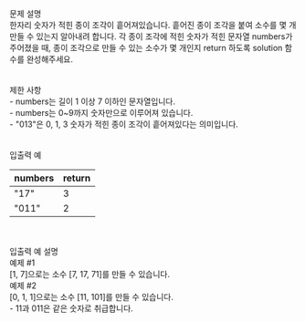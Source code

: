 <div class='title'>문제 설명</div>
<div class='textBox'>한자리 숫자가 적힌 종이 조각이 흩어져있습니다. 흩어진 종이 조각을 붙여 소수를 몇 개 만들 수 있는지 알아내려 합니다.
각 종이 조각에 적힌 숫자가 적힌 문자열 numbers가 주어졌을 때, 종이 조각으로 만들 수 있는 소수가 몇 개인지 return 하도록 solution 함수를 완성해주세요.
</div>
</br>
<div class='line'></div>
</br>
<div class='title'>제한 사항</div>
<div class='restriction'>- numbers는 길이 1 이상 7 이하인 문자열입니다.</div>
<div class='restriction'>- numbers는 0~9까지 숫자만으로 이루어져 있습니다.</div>
<div class='restriction'>- "013"은 0, 1, 3 숫자가 적힌 종이 조각이 흩어져있다는 의미입니다.</div>
</br>
<div class='line'></div>
</br>
<div class='title'>입출력 예</div>
<table>
<thead>
<tr>
<th>numbers</th>
<th>return</th>
</tr>
</thead>
<tbody>
<tr>
<td>"17"</td>
<td>3</td>
</tr>
<tr>
<td>"011"</td>
<td>2</td>
</tr>
</tr>
</tbody>
</table>
</br>
<div class='line'></div>
</br>
<div class='title'>입출력 예 설명</div>
<div class='example'>예제 #1</div>
<div class='description'>[1, 7]으로는 소수 [7, 17, 71]를 만들 수 있습니다.</div>
<div class='example'>예제 #2</div>
<div class='description'>[0, 1, 1]으로는 소수 [11, 101]를 만들 수 있습니다.</div>
<div class='restriction2'>- 11과 011은 같은 숫자로 취급합니다.</div>
